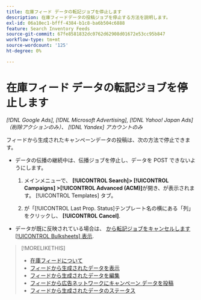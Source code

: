 ```yaml
---
title: 在庫フィード データの転記ジョブを停止します
description: 在庫フィードデータの投稿ジョブを停止する方法を説明します。
exl-id: 06a10ec1-bfff-4384-b1c8-ba6b504c6888
feature: Search Inventory Feeds
source-git-commit: 67fe8581832dc0762d62908d01672e53cc95b847
workflow-type: tm+mt
source-wordcount: '125'
ht-degree: 0%

---
```


# 在庫フィード データの転記ジョブを停止します

*[!DNL Google Ads], [!DNL Microsoft Advertising], [!DNL Yahoo! Japan Ads] （削除アクションのみ）、 [!DNL Yandex] アカウントのみ*

フィードから生成されたキャンペーンデータの投稿は、次の方法で停止できます。

* データの伝播の継続中は、伝播ジョブを停止し、データを POST できないようにします。

   1. メインメニューで、 **[!UICONTROL Search]> [!UICONTROL Campaigns] >[!UICONTROL Advanced (ACM)]**&#x200B;が開き、が表示されます。 [!UICONTROL Templates] タブ。

   1. が「[!UICONTROL Last Prop. Status]テンプレート名の横にある「列」をクリックし、 **[!UICONTROL Cancel]**.

* データが既に反映されている場合は、 [から転記ジョブをキャンセルします [!UICONTROL Bulksheets] 表示](/help/search-social-commerce/campaign-management/bulksheets/bulksheet-stop-job.md).

>[!MORELIKETHIS]
>
>* [在庫フィードについて](inventory-feeds-about.md)
>* [フィードから生成されたデータを表示](propagated-data-view.md)
>* [フィードから生成されたデータを編集](propagated-data-edit.md)
>* [フィードから広告ネットワークにキャンペーン データを投稿](propagated-data-post.md)
>* [フィードから生成されたデータのステータス](propagated-data-status.md)
